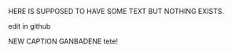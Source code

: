 HERE IS SUPPOSED TO HAVE SOME TEXT BUT NOTHING EXISTS.

edit in github


NEW CAPTION GANBADENE tete!
